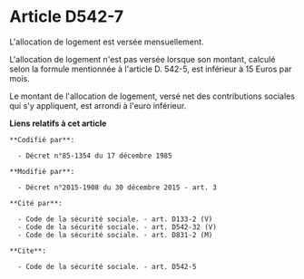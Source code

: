 # Article D542-7

L'allocation de logement est versée mensuellement. 

L'allocation de logement n'est pas versée lorsque son montant, calculé selon la formule mentionnée à l'article D. 542-5, est
inférieur à 15 Euros par mois. 

Le montant de l'allocation de logement, versé net des contributions sociales qui s'y appliquent, est arrondi à l'euro
inférieur.

**Liens relatifs à cet article**

	**Codifié par**:

	  - Décret n°85-1354 du 17 décembre 1985

	**Modifié par**:

	  - Décret n°2015-1908 du 30 décembre 2015 - art. 3

	**Cité par**:

	  - Code de la sécurité sociale. - art. D133-2 (V)
	  - Code de la sécurité sociale. - art. D542-32 (V)
	  - Code de la sécurité sociale. - art. D831-2 (M)

	**Cite**:

	  - Code de la sécurité sociale. - art. D542-5
